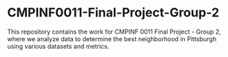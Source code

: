 # CMPINF0011-Final-Project-Group-2
This repository contains the work for CMPINF 0011 Final Project - Group 2, where we analyze data to determine the best neighborhood in Pittsburgh using various datasets and metrics.
